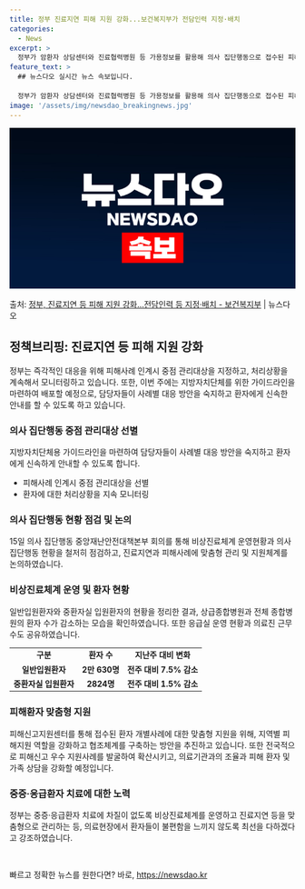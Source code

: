 ```yaml
---
title: 정부 진료지연 피해 지원 강화...보건복지부가 전담인력 지정·배치
categories:
  - News
excerpt: >
  정부가 암환자 상담센터와 진료협력병원 등 가용정보를 활용해 의사 집단행동으로 접수된 피해사례에 대한 즉시 처…
feature_text: >
  ## 뉴스다오 실시간 뉴스 속보입니다.

  정부가 암환자 상담센터와 진료협력병원 등 가용정보를 활용해 의사 집단행동으로 접수된 피해사례에 대한 즉시 처…
image: '/assets/img/newsdao_breakingnews.jpg'
---
```


![뉴스다오 속보](/assets/img/newsdao_breakingnews.jpg)

<p>출처: <a href="https://newsdao.kr/3591" rel="dofollow">정부, 진료지연 등 피해 지원 강화…전담인력 등 지정·배치 - 보건복지부</a> | 뉴스다오</p>

<h2 data-ke-size="size26">정책브리핑: 진료지연 등 피해 지원 강화</h2>

<p data-ke-size="size16">정부는 즉각적인 대응을 위해 피해사례 인계시 중점 관리대상을 지정하고, 처리상황을 계속해서 모니터링하고 있습니다. 또한, 이번 주에는 지방자치단체를 위한 가이드라인을 마련하여 배포할 예정으로, 담당자들이 사례별 대응 방안을 숙지하고 환자에게 신속한 안내를 할 수 있도록 하고 있습니다.</p>

<h3 data-ke-size="size24">의사 집단행동 중점 관리대상 선별</h3>
<p data-ke-size="size16">지방자치단체용 가이드라인을 마련하여 담당자들이 사례별 대응 방안을 숙지하고 환자에게 신속하게 안내할 수 있도록 합니다.</p>
<ul>
  <li>피해사례 인계시 중점 관리대상을 선별</li>
  <li>환자에 대한 처리상황을 지속 모니터링</li>
</ul>

<h3 data-ke-size="size24">의사 집단행동 현황 점검 및 논의</h3>
<p data-ke-size="size16">15일 의사 집단행동 중앙재난안전대책본부 회의를 통해 비상진료체계 운영현황과 의사 집단행동 현황을 철저히 점검하고, 진료지연과 피해사례에 맞춤형 관리 및 지원체계를 논의하였습니다.</p>

<h3 data-ke-size="size24">비상진료체계 운영 및 환자 현황</h3>
<p data-ke-size="size16">일반입원환자와 중환자실 입원환자의 현황을 정리한 결과, 상급종합병원과 전체 종합병원의 환자 수가 감소하는 모습을 확인하였습니다. 또한 응급실 운영 현황과 의료진 근무 수도 공유하였습니다.</p>
<table>
  <tr>
    <td style="text-align: center; height: 17px;"><b>구분</b></td>
    <td style="text-align: center; height: 17px;"><b>환자 수</b></td>
    <td style="text-align: center; height: 17px;"><b>지난주 대비 변화</b></td>
  </tr>
  <tr>
    <td style="text-align: center; height: 17px;"><b>일반입원환자</b></td>
    <td style="text-align: center; height: 17px;"><b>2만 630명</b></td>
    <td style="text-align: center; height: 17px;"><b>전주 대비 7.5% 감소</b></td>
  </tr>
  <tr>
    <td style="text-align: center; height: 17px;"><b>중환자실 입원환자</b></td>
    <td style="text-align: center; height: 17px;"><b>2824명</b></td>
    <td style="text-align: center; height: 17px;"><b>전주 대비 1.5% 감소</b></td>
  </tr>
</table>

<h3 data-ke-size="size24">피해환자 맞춤형 지원</h3>
<p data-ke-size="size16">피해신고지원센터를 통해 접수된 환자 개별사례에 대한 맞춤형 지원을 위해, 지역별 피해지원 역할을 강화하고 협조체계를 구축하는 방안을 추진하고 있습니다. 또한 전국적으로 피해신고 우수 지원사례를 발굴하여 확산시키고, 의료기관과의 조율과 피해 환자 및 가족 상담을 강화할 예정입니다.</p>

<h3 data-ke-size="size24">중증·응급환자 치료에 대한 노력</h3>
<p data-ke-size="size16">정부는 중증·응급환자 치료에 차질이 없도록 비상진료체계를 운영하고 진료지연 등을 맞춤형으로 관리하는 등, 의료현장에서 환자들이 불편함을 느끼지 않도록 최선을 다하겠다고 강조하였습니다.</p>

<p data-ke-size="size16">&nbsp;</p> 

빠르고 정확한 뉴스를 원한다면? 바로, <a href="https://newsdao.kr" rel="dofollow">https://newsdao.kr</a>


